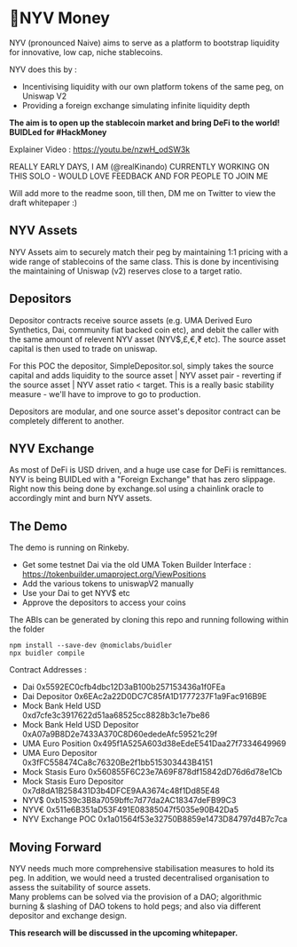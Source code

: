 # :currency_exchange:NYV Money
NYV (pronounced Naive) aims to serve as a platform to bootstrap liquidity for innovative, low cap, niche stablecoins.  
  
NYV does this by :
- Incentivising liquidity with our own platform tokens of the same peg, on Uniswap V2  
- Providing a foreign exchange simulating infinite liquidity depth 
  
**The aim is to open up the stablecoin market and bring DeFi to the world!  
BUIDLed for #HackMoney**

Explainer Video : https://youtu.be/nzwH_odSW3k

REALLY EARLY DAYS, I AM (@realKinando) CURRENTLY WORKING ON THIS SOLO - WOULD LOVE FEEDBACK AND FOR PEOPLE TO JOIN ME  

Will add more to the readme soon, till then, DM me on Twitter to view the draft whitepaper :)

## NYV Assets
NYV Assets aim to securely match their peg by maintaining 1:1 pricing with a wide range of stablecoins of the same class. 
This is done by incentivising the maintaining of Uniswap (v2) reserves close to a target ratio.

## Depositors  
Depositor contracts receive source assets (e.g. UMA Derived Euro Synthetics, Dai, community fiat backed coin etc),
and debit the caller with the same amount of relevent NYV asset (NYV$,£,€,₹ etc). The source asset capital is then used to trade on uniswap.  
  
For this POC the depositor, SimpleDepositor.sol, simply takes the source capital and adds liquidity to the source asset | NYV asset pair - reverting if the source asset | NYV asset ratio < target. This is a really basic stability measure - we'll have to improve to go to production.  
  
Depositors are modular, and one source asset's depositor contract can be completely different to another.

## NYV Exchange
As most of DeFi is USD driven, and a huge use case for DeFi is remittances. NYV is being BUIDLed with a "Foreign Exchange" that has zero slippage.
Right now this being done by exchange.sol using a chainlink oracle to accordingly mint and burn NYV assets.

## The Demo
The demo is running on Rinkeby.
- Get some testnet Dai via the old UMA Token Builder Interface : https://tokenbuilder.umaproject.org/ViewPositions
- Add the various tokens to uniswapV2 manually
- Use your Dai to get NYV$ etc
- Approve the depositors to access your coins

The ABIs can be generated by cloning this repo and running following within the folder
```
npm install --save-dev @nomiclabs/buidler
npx buidler compile
```

Contract Addresses :
- Dai 0x5592EC0cfb4dbc12D3aB100b257153436a1f0FEa
- Dai Depositor 0x6EAc2a22D0DC7C85fA1D1777237F1a9Fac916B9E
- Mock Bank Held USD 0xd7cfe3c3917622d51aa68525cc8828b3c1e7be86
- Mock Bank Held USD Depositor 0xA07a9B8D2e7433A370C8D60ededeAfc59521c29f
- UMA Euro Position 0x495f1A525A603d38eEdeE541Daa27f7334649969
- UMA Euro Depositor 0x3fFC558474Ca8c76320Be2f1bb515303443B4151
- Mock Stasis Euro 0x560855F6C23e7A69F878df15842dD76d6d78e1Cb
- Mock Stasis Euro Depositor 0x7d8dA1B258431D3b4DFCE9AA3674c48f1Dd85E48
- NYV$ 0xb1539c3B8a7059bffc7d77da2AC18347deFB99C3
- NYV€ 0x511e6B351aD53F491E08385047f5035e90B42Da5
- NYV Exchange POC 0x1a01564f53e32750B8859e1473D84797d4B7c7ca 
  
## Moving Forward
NYV needs much more comprehensive stabilisation measures to hold its peg. In addition, we would need a trusted decentralised organisation to assess the suitability of source assets.  
Many problems can be solved via the provision of a DAO; algorithmic burning & slashing of DAO tokens to hold pegs; and also via different depositor and exchange design.  

**This research will be discussed in the upcoming whitepaper.**
